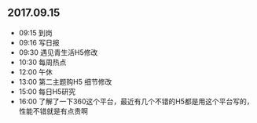 ## 2017.09.15
* 09:15 到岗
* 09:16 写日报
* 09:30 遇见青生活H5修改
* 10:30 每周热点
* 12:00 午休
* 13:00 第二主题购H5 细节修改
* 15:00 每日H5研究
* 16:00 了解了一下360这个平台，最近有几个不错的H5都是用这个平台写的，性能不错就是有点贵啊
